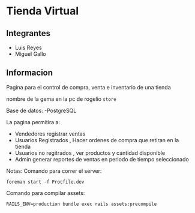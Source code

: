 # Tienda Virtual

## Integrantes
- Luis Reyes
- Miguel Gallo

## Informacion
Pagina para el control de compra, venta e inventario de una tienda

nombre de la gema en la pc de rogelio ```store```

Base de datos:
  -PostgreSQL

La pagina permitira a:
  - Vendedores registrar ventas
  - Usuarios Registrados , Hacer ordenes de compra que retiran en la tienda
  - Usuarios no regitrados , ver productos y cantidad disponible
  - Admin generar reportes de ventas en periodo de tiempo seleccionado


Notas:
Comando para correr el server:
```
foreman start -f Procfile.dev 
```

Comando para compilar assets:
```
RAILS_ENV=production bundle exec rails assets:precompile
```